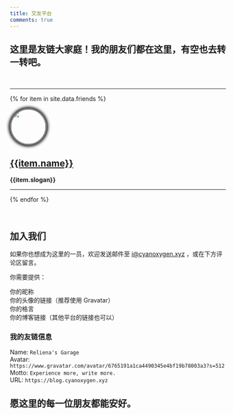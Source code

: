 ```yaml
---
title: 交友平台
comments: true
---
```


<style>
img.avatar-img {
    width: 60pt;
    height: 60pt;
    border-style: solid;
    border-color: #454545ae;
    box-shadow: 0 0 6px 3px #111;
    border-radius: 50%;
}
img.avatar-img:hover {
    -ms-transform: scale(1.2);
    -moz-transform: scale(1.2);
    -webkit-transform: scale(1.2);
    transform: scale(1.2);
}
.post h1 {
    text-align: center;
}
.post-content {
    text-align: center;
}
</style>


## 这里是友链大家庭！我的朋友们都在这里，有空也去转一转吧。

<br/>

---

{% for item in site.data.friends %}

<a href="{{item.url}}">
<img src="{{item.avatar}}" class="avatar-img">
</a>

## [{{item.name}}]({{item.url}})  
**{{item.slogan}}**

---

{% endfor %}

<br/>

## 加入我们

如果你也想成为这里的一员，欢迎发送邮件至 [i@cyanoxygen.xyz](mailto:i@cyanoxygen.xyz) ，或在下方评论区留言。  

你需要提供：

你的昵称  
你的头像的链接（推荐使用 Gravatar）  
你的格言  
你的博客链接（其他平台的链接也可以）  

### 我的友链信息

Name: `Reliena's Garage`  
Avatar: `https://www.gravatar.com/avatar/6765191a1ca4490345e4bf19b78003a3?s=512`  
Motto: `Experience more, write more.`  
URL: `https://blog.cyanoxygen.xyz`  

## 愿这里的每一位朋友都能安好。
